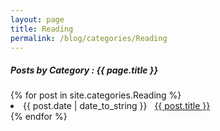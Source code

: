 ```yaml
---
layout: page
title: Reading
permalink: /blog/categories/Reading
---
```

 
<h5> Posts by Category : {{ page.title }} </h5>

<div class="card">
{% for post in site.categories.Reading %}
 <li class="category-posts"><span>{{ post.date | date_to_string }}</span> &nbsp; <a href="{{ post.url }}">{{ post.title }}</a></li>
{% endfor %}
</div>